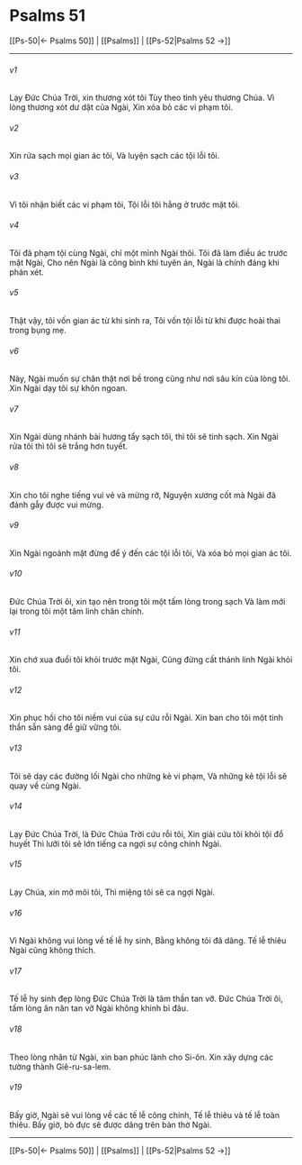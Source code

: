 # Psalms 51

[[Ps-50|← Psalms 50]] | [[Psalms]] | [[Ps-52|Psalms 52 →]]
***



###### v1 
Lạy Đức Chúa Trời, xin thương xót tôi Tùy theo tình yêu thương Chúa. Vì lòng thương xót dư dật của Ngài, Xin xóa bỏ các vi phạm tôi. 

###### v2 
Xin rửa sạch mọi gian ác tôi, Và luyện sạch các tội lỗi tôi. 

###### v3 
Vì tôi nhận biết các vi phạm tôi, Tội lỗi tôi hằng ở trước mặt tôi. 

###### v4 
Tôi đã phạm tội cùng Ngài, chỉ một mình Ngài thôi. Tôi đã làm điều ác trước mặt Ngài, Cho nên Ngài là công bình khi tuyên án, Ngài là chính đáng khi phán xét. 

###### v5 
Thật vậy, tôi vốn gian ác từ khi sinh ra, Tôi vốn tội lỗi từ khi được hoài thai trong bụng mẹ. 

###### v6 
Này, Ngài muốn sự chân thật nơi bề trong cũng như nơi sâu kín của lòng tôi. Xin Ngài dạy tôi sự khôn ngoan. 

###### v7 
Xin Ngài dùng nhánh bài hương tẩy sạch tôi, thì tôi sẽ tinh sạch. Xin Ngài rửa tôi thì tôi sẽ trắng hơn tuyết. 

###### v8 
Xin cho tôi nghe tiếng vui vẻ và mừng rỡ, Nguyện xương cốt mà Ngài đã đánh gẫy được vui mừng. 

###### v9 
Xin Ngài ngoảnh mặt đừng để ý đến các tội lỗi tôi, Và xóa bỏ mọi gian ác tôi. 

###### v10 
Đức Chúa Trời ôi, xin tạo nên trong tôi một tấm lòng trong sạch Và làm mới lại trong tôi một tâm linh chân chính. 

###### v11 
Xin chớ xua đuổi tôi khỏi trước mặt Ngài, Cũng đừng cất thánh linh Ngài khỏi tôi. 

###### v12 
Xin phục hồi cho tôi niềm vui của sự cứu rỗi Ngài. Xin ban cho tôi một tinh thần sẵn sàng để giữ vững tôi. 

###### v13 
Tôi sẽ dạy các đường lối Ngài cho những kẻ vi phạm, Và những kẻ tội lỗi sẽ quay về cùng Ngài. 

###### v14 
Lạy Đức Chúa Trời, là Đức Chúa Trời cứu rỗi tôi, Xin giải cứu tôi khỏi tội đổ huyết Thì lưỡi tôi sẽ lớn tiếng ca ngợi sự công chính Ngài. 

###### v15 
Lạy Chúa, xin mở môi tôi, Thì miệng tôi sẽ ca ngợi Ngài. 

###### v16 
Vì Ngài không vui lòng về tế lễ hy sinh, Bằng không tôi đã dâng. Tế lễ thiêu Ngài cũng không thích. 

###### v17 
Tế lễ hy sinh đẹp lòng Đức Chúa Trời là tâm thần tan vỡ. Đức Chúa Trời ôi, tấm lòng ăn năn tan vỡ Ngài không khinh bỉ đâu. 

###### v18 
Theo lòng nhân từ Ngài, xin ban phúc lành cho Si-ôn. Xin xây dựng các tường thành Giê-ru-sa-lem. 

###### v19 
Bấy giờ, Ngài sẽ vui lòng về các tế lễ công chính, Tế lễ thiêu và tế lễ toàn thiêu. Bấy giờ, bò đực sẽ được dâng trên bàn thờ Ngài.

***
[[Ps-50|← Psalms 50]] | [[Psalms]] | [[Ps-52|Psalms 52 →]]
